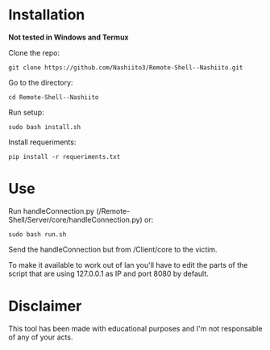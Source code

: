 # Installation
__Not tested in Windows and Termux__

Clone the repo:
```
git clone https://github.com/Nashiito3/Remote-Shell--Nashiito.git
```
Go to the directory:
```
cd Remote-Shell--Nashiito
```
Run setup:
```
sudo bash install.sh
```
Install requeriments:
```
pip install -r requeriments.txt
```

# Use

Run handleConnection.py (/Remote-Shell/Server/core/handleConnection.py) or:
```
sudo bash run.sh
```
Send the handleConnection but from /Client/core to the victim.

To make it available to work out of lan you'll have to edit the parts of the script that are using 127.0.0.1 as IP and port 8080 by default.

# Disclaimer

This tool has been made with educational purposes and I'm not responsable of any of your acts.
